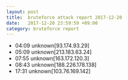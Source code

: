 ```yaml
---
layout: post
title:  bruteforce attack report 2017-12-20
date:   2017-12-20 23:59:59 +09:00
category: bruteforce report
---
```


* 04:09 unknown[93.174.93.29]
* 05:09 unknown[213.183.63.24]
* 07:55 unknown[163.172.120.3]
* 08:43 unknown[188.226.178.138]
* 17:31 unknown[103.76.169.142]
